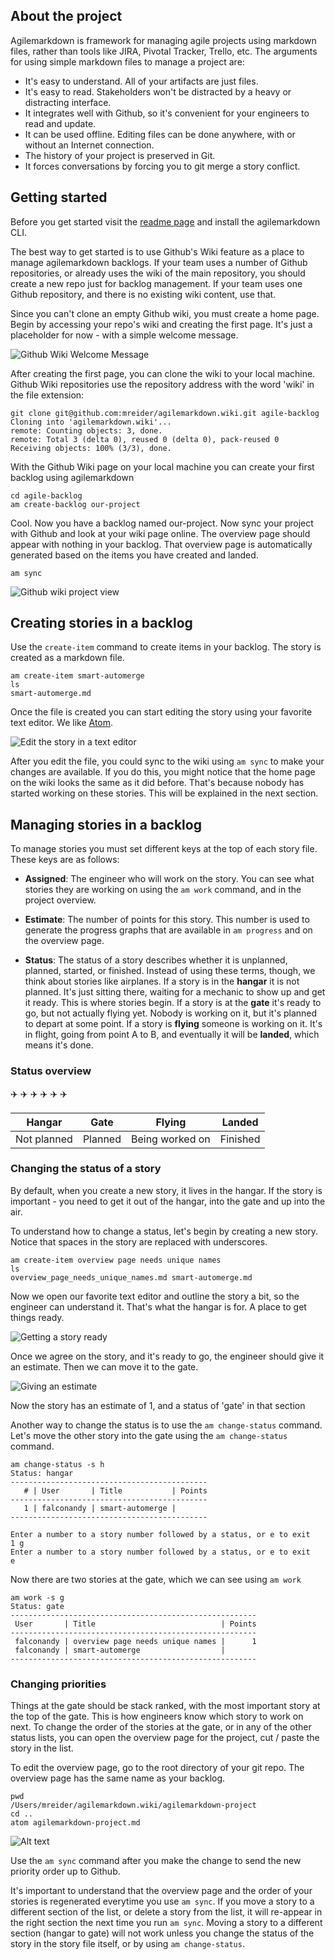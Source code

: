 ## About the project

Agilemarkdown is framework for managing agile projects using markdown files, rather than tools like JIRA, Pivotal Tracker, Trello, etc. The arguments for using simple markdown files to manage a project are:

- It's easy to understand. All of your artifacts are just files.
- It's easy to read. Stakeholders won't be distracted by a heavy or distracting interface.
- It integrates well with Github, so it's convenient for your engineers to read and update.
- It can be used offline. Editing files can be done anywhere, with or without an Internet connection.
- The history of your project is preserved in Git.
- It forces conversations by forcing you to git merge a story conflict.

## Getting started

Before you get started visit the [readme page](https://github.com/mreider/agilemarkdown) and install the agilemarkdown CLI.

The best way to get started is to use Github's Wiki feature as a place to manage agilemarkdown backlogs. If your team uses a number of Github repositories, or already uses the wiki of the main repository, you should create a new repo just for backlog management. If your team uses one Github repository, and there is no existing wiki content, use that.

Since you can't clone an empty Github wiki, you must create a home page. Begin by accessing your repo's wiki and creating the first page. It's just a placeholder for now - with a simple welcome message.

![Github Wiki Welcome Message](https://monosnap.com/image/hxSCiIhhs67Af8ym5TgWb3JllBjvXq.png)

After creating the first page, you can clone the wiki to your local machine. Github Wiki repositories use the repository address with the word 'wiki' in the file extension:

```
git clone git@github.com:mreider/agilemarkdown.wiki.git agile-backlog
Cloning into 'agilemarkdown.wiki'...
remote: Counting objects: 3, done.
remote: Total 3 (delta 0), reused 0 (delta 0), pack-reused 0
Receiving objects: 100% (3/3), done.
```

With the Github Wiki page on your local machine you can create your first backlog using agilemarkdown

```
cd agile-backlog
am create-backlog our-project
```

Cool. Now you have a backlog named our-project. Now sync your project with Github and look at your wiki page online. The overview page should appear with nothing in your backlog. That overview page is automatically generated based on the items you have created and landed.

```
am sync
```

![Github wiki project view](https://monosnap.com/image/Myuk0ga2ZLYJ0FE3bAQ15g86NVEInt.png)

## Creating stories in a backlog

Use the `create-item` command to create items in your backlog. The story is created as a markdown file.

```
am create-item smart-automerge
ls
smart-automerge.md
```

Once the file is created you can start editing the story using your favorite text editor. We like [Atom](https://atom.io/).

![Edit the story in a text editor](https://monosnap.com/image/qZq7zbKCBbUMYJXOXjg2OodzP4gZMc.png)

After you edit the file, you could sync to the wiki using `am sync` to make your changes are available. If you do this, you might notice that the home page on the wiki looks the same as it did before. That's because nobody has started working on these stories. This will be explained in the next section.

## Managing stories in a backlog

To manage stories you must set different keys at the top of each story file. These keys are as follows:

- **Assigned**: The engineer who will work on the story. You can see what stories they are working on using the `am work` command, and in the project overview.

- **Estimate**: The number of points for this story. This number is used to generate the progress graphs that are available in `am progress` and on the overview page.

- **Status**: The status of a story describes whether it is unplanned, planned, started, or finished. Instead of using these terms, though, we think about stories like airplanes. If a story is in the **hangar** it is not planned. It's just sitting there, waiting for a mechanic to show up and get it ready. This is where stories begin. If a story is at the **gate** it's ready to go, but not actually flying yet. Nobody is working on it, but it's planned to depart at some point. If a story is **flying** someone is working on it. It's in flight, going from point A to B, and eventually it will be **landed**, which means it's done.

### Status overview

✈️ ✈️ ✈️ ✈️ ✈️ ✈️

| Hangar | Gate | Flying | Landed |
|---|---|---|---|
| Not planned | Planned | Being worked on  |  Finished |


### Changing the status of a story

By default, when you create a new story, it lives in the hangar. If the story is important - you need to get it out of the hangar, into the gate and up into the air.

To understand how to change a status, let's begin by creating a new story. Notice that spaces in the story are replaced with underscores.

```
am create-item overview page needs unique names
ls
overview_page_needs_unique_names.md	smart-automerge.md
```

Now we open our favorite text editor and outline the story a bit, so the engineer can understand it. That's what the hangar is for. A place to get things ready.

![Getting a story ready](https://monosnap.com/image/i3yxrZ7qP5hjbi4oBsLDoiqehmG02C.png)

Once we agree on the story, and it's ready to go, the engineer should give it an estimate. Then we can move it to the gate.

![Giving an estimate](https://monosnap.com/image/9RNiCCjt5s9Duaupiqmml8kzuRsvGL.png)

Now the story has an estimate of 1, and a status of 'gate' in that section

Another way to change the status is to use the `am change-status` command. Let's move the other story into the gate using the `am change-status` command.

```
am change-status -s h
Status: hangar
--------------------------------------------
   # | User       | Title           | Points
--------------------------------------------
   1 | falconandy | smart-automerge |
--------------------------------------------

Enter a number to a story number followed by a status, or e to exit
1 g
Enter a number to a story number followed by a status, or e to exit
e
```

Now there are two stories at the gate, which we can see using `am work`

```
am work -s g
Status: gate
-------------------------------------------------------
 User       | Title                            | Points
-------------------------------------------------------
 falconandy | overview page needs unique names |      1
 falconandy | smart-automerge                  |
-------------------------------------------------------
```

### Changing priorities

Things at the gate should be stack ranked, with the most important story at the top of the gate. This is how engineers know which story to work on next. To change the order of the stories at the gate, or in any of the other status lists, you can open the overview page for the project, cut / paste the story in the list.

To edit the overview page, go to the root directory of your git repo. The overview page has the same name as your backlog.

```
pwd
/Users/mreider/agilemarkdown.wiki/agilemarkdown-project
cd ..
atom agilemarkdown-project.md
```

![Alt text](https://monosnap.com/image/SHzG7snkXCH62fG737Y8F9lm8lkXYq.png)

Use the `am sync` command after you make the change to send the new priority order up to Github.

It's important to understand that the overview page and the order of your stories is regenerated everytime you use `am sync`. If you move a story to a different section of the list, or delete a story from the list, it will re-appear in the right section the next time you run `am sync`. Moving a story to a different section (hangar to gate) will not work unless you change the status of the story in the story file itself, or by using `am change-status`.
